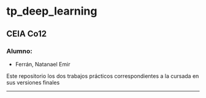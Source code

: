 # tp_deep_learning
## CEIA Co12

### Alumno:
- Ferrán, Natanael Emir

Este repositorio los dos trabajos prácticos correspondientes a la cursada en sus versiones finales

***

